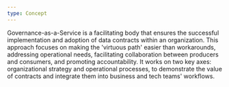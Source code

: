 ```yaml
---
type: Concept
---
```


Governance-as-a-Service is a facilitating body that ensures the successful implementation and adoption of data contracts within an organization. This approach focuses on making the 'virtuous path' easier than workarounds, addressing operational needs, facilitating collaboration between producers and consumers, and promoting accountability. It works on two key axes: organizational strategy and operational processes, to demonstrate the value of contracts and integrate them into business and tech teams' workflows.